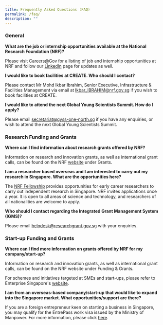 ```yaml
---
title: Frequently Asked Questions (FAQ)
permalink: /faq/
description: ""
---
```

### General ###

**What are the job or internship opportunities available at the National Research Foundation (NRF)?** 

Please visit [Careers@Gov](https://go.gov.sg/nrf-careers/) for a listing of job and internship opportunities at NRF and follow our [LinkedIn](https://sg.linkedin.com/company/nrfsg) page for updates as well.
  
**I would like to book facilities at CREATE. Who should I contact?**

Please contact Mr Mohd Ikbar Ibrahim, Senior Executive, Infrastructure & Facilities Management via email at [Ikbar\_IBRAHIM@nrf.gov.sg](mailto:Ikbar_IBRAHIM@nrf.gov.sg) if you wish to book facilities at CREATE.   
  
**I would like to attend the next Global Young Scientists Summit. How do I apply?** 

Please email [secretariat@gyss-one-north.sg](mailto:secretariat@gyss-one-north.sg) if you have any enquiries, or wish to attend the next Global Young Scientists Summit.  

### Research Funding and Grants

**Where can I find information about research grants offered by NRF?**

Information on research and innovation grants, as well as international grant calls, can be found on the NRF [website](https://www.nrf.gov.sg/) under Grants.   
  
**I am a researcher based overseas and I am interested to carry out my research in Singapore. What are the opportunities here?**

The [NRF Fellowship](https://www.nrf.gov.sg/grants/nrff/) provides opportunities for early career researchers to carry out independent research in Singapore. NRF invites applications once a year. It is open to all areas of science and technology, and researchers of all nationalities are welcome to apply.
  
**Who should I contact regarding the Integrated Grant Management System (IGMS)?**

Please email [helpdesk@researchgrant.gov.sg](mailto:) with your enquiries.

### Start-up Funding and Grants

**Where can I find more information on grants offered by NRF for my company/start-up?**

Information on research and innovation grants, as well as international grant calls, can be found on the NRF website under Funding & Grants.
  
For schemes and initiatives targeted at SMEs and start-ups, please refer to Enterprise Singapore's [website](https://www.enterprisesg.gov.sg/financial-assistance/grants).  
  
**I am from an overseas-based company/start-up that would like to expand into the Singapore market. What opportunities/support are there?**

If you are a foreign entrepreneur keen on starting a business in Singapore, you may qualify for the EntrePass work visa issued by the Ministry of Manpower. For more information, please click [here](https://www.mom.gov.sg/passes-and-permits/entrepass).